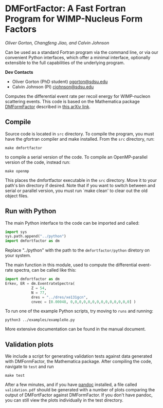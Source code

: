 # DMFortFactor: A Fast Fortran Program for WIMP-Nucleus Form Factors
*Oliver Gorton, Changfeng Jiao, and Calvin Johnson*

Can be used as a standard Fortran program via the command line, or via our
convenient Python interfaces, which offer a minimal interface, optionally 
extensible to the full capabilities of the underlying program.

**Dev Contacts**

* Oliver Gorton (PhD student) ogorton@sdsu.edu
* Calvin Johnson (PI) cjohnson@sdsu.edu

Computes the differential event rate per recoil energy for WIMP-nucleon
scattering events. This code is based on the Mathematica package
[DMFormFactor](https://www.ocf.berkeley.edu/~nanand/software/dmformfactor/)
described in [this arXiv link](https://arxiv.org/abs/1308.6288).

## Compile
Source code is located in `src` directory. To compile the program, you must have
the gfortran compiler and make installed. From the `src` directory, run:

    make dmfortfactor

to compile a serial version of the code. To compile an OpenMP-parallel version
of the code, instead run:

    make openmp

This places the dmfortfactor executable in the `src` directory. Move it to
your path's bin directory if desired. Note that if you want to switch between
and serial or parallel version, you must run `make clean' to clear out the old
object files.

## Run with Python
The main Python interface to the code can be imported and called:
```Python
import sys
sys.path.append("../python")
import dmfortfactor as dm
```
Replace "../python" with the path to the `dmfortfactor/python` diretory on your
system.

The main function in this module, used to compute the differential event-rate
spectra, can be called like this:
```Python
import dmfortfactor as dm
Erkev, ER = dm.EventrateSpectra(
            Z = 54,
            N = 77,
            dres = "../dres/xe131gcn",
            cnvec = [0.00048, 0,0,0,0,0,0,0,0,0,0,0,0,0,0] )
```

To run one of the example Python scripts, try moving to `runs` and running:

    python3 ../examples/exampleXe.py

More extensive documentation can be found in the manual document.

## Validation plots
We include a script for generating validation tests against data generated with
DMFormFactor, the Mathematica package. After compiling the code, navigate to
`test` and run

    make test

After a few minutes, and if you have [pandoc](https://pandoc.org/index.html) 
installed, a file called `validation.pdf` should be generated with a number of
plots comparing the output of DMFortFactor against DMFormFactor. If you don't
have pandoc, you can still view the plots individually in the test directory. 
